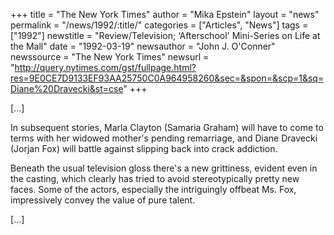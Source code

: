 +++
title = "The New York Times"
author = "Mika Epstein"
layout = "news"
permalink = "/news/1992/:title/"
categories = ["Articles", "News"]
tags = ["1992"]
newstitle = "Review/Television; &#8216;Afterschool' Mini-Series on Life at the Mall"
date = "1992-03-19"
newsauthor = "John J. O'Conner"
newssource = "The New York Times"
newsurl = "http://query.nytimes.com/gst/fullpage.html?res=9E0CE7D9133EF93AA25750C0A964958260&sec=&spon=&scp=1&sq=Diane%20Dravecki&st=cse"
+++

[...]

In subsequent stories, Marla Clayton (Samaria Graham) will have to come to terms with her widowed mother's pending remarriage, and Diane Dravecki (Jorjan Fox) will battle against slipping back into crack addiction.

Beneath the usual television gloss there's a new grittiness, evident even in the casting, which clearly has tried to avoid stereotypically pretty new faces. Some of the actors, especially the intriguingly offbeat Ms. Fox, impressively convey the value of pure talent.

[...]

